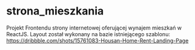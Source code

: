 # strona_mieszkania
Projekt Frontendu strony internetowej oferującej wynajem mieszkań w ReactJS.
Layout został wykonany na bazie istniejącego szablonu: https://dribbble.com/shots/15761083-Housan-Home-Rent-Landing-Page

